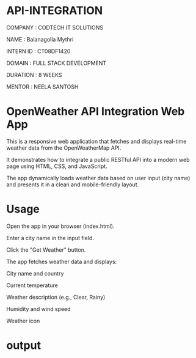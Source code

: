 # API-INTEGRATION

COMPANY   : CODTECH IT SOLUTIONS

NAME      :  Balanagolla Mythri 

INTERN ID :  CT08DF1420

DOMAIN    : FULL STACK DEVELOPMENT

DURATION  : 8 WEEKS

MENTOR    : NEELA SANTOSH




#  OpenWeather API Integration Web App

This is a responsive web application that fetches and displays real-time weather data from the OpenWeatherMap API. 

It demonstrates how to integrate a public RESTful API into a modern web page using HTML, CSS, and JavaScript. 

The app dynamically loads weather data based on user input (city name) and presents it in a clean and mobile-friendly layout.

# Usage

Open the app in your browser (index.html).

Enter a city name in the input field.

Click the "Get Weather" button.

The app fetches weather data and displays:

City name and country

Current temperature

Weather description (e.g., Clear, Rainy)

Humidity and wind speed

Weather icon


# output



